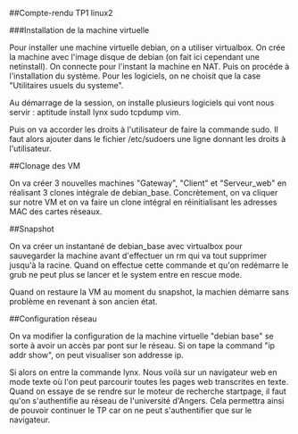 ##Compte-rendu TP1 linux2

###Installation de la machine virtuelle

Pour installer une machine virtuelle debian, on a utiliser virtualbox. On crée la machine avec l'image disque de debian (on fait ici cependant une netinstall). On connecte pour l'instant la machine en NAT.
Puis on procéde à l'installation du système. Pour les logiciels, on ne choisit que la case "Utilitaires usuels du systeme".

Au démarrage de la session, on installe plusieurs logiciels qui vont nous servir : aptitude install lynx sudo tcpdump vim.

Puis on va accorder les droits à l'utilisateur de faire la commande sudo. Il faut alors ajouter dans le fichier /etc/sudoers une ligne donnant les droits à l'utilisateur.

##Clonage des VM

On va créer 3 nouvelles machines "Gateway", "Client" et "Serveur_web" en réalisant 3 clones intégrale de debian_base. 
Concrètement, on va cliquer sur notre VM et on va faire un clone intégral en réinitialisant les adresses MAC des cartes réseaux.

##Snapshot

On va créer un instantané de debian_base avec virtualbox pour sauvegarder la machine avant d'effectuer un rm qui va tout supprimer jusqu'à la racine.
Quand on effectue cette commande et qu'on redémarre le grub ne peut plus se lancer et le system entre en rescue mode.

Quand on restaure la VM au moment du snapshot, la machien démarre sans problème en revenant à son ancien état.

##Configuration réseau

On va modifier la configuration de la machine virtuelle "debian base" se sorte à avoir un accès par pont sur le réseau.
Si on tape la command "ip addr show", on peut visualiser son addresse ip.

Si alors on entre la commande lynx. Nous voilà sur un navigateur web en mode texte où l'on peut parcourir toutes les pages web
transcrites en texte. Quand on essaye de se rendre sur le moteur de recherche startpage, il faut qu'on s'authentifie au réseau de l'université d'Angers. Cela permettra ainsi de pouvoir continuer le TP car on ne peut s'authentifier que sur le navigateur.
